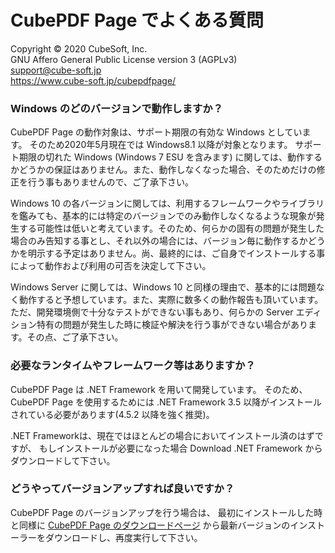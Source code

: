 CubePDF Page でよくある質問
====

Copyright © 2020 CubeSoft, Inc.  
GNU Affero General Public License version 3 (AGPLv3)  
support@cube-soft.jp  
https://www.cube-soft.jp/cubepdfpage/

### Windows のどのバージョンで動作しますか？

CubePDF Page の動作対象は、サポート期限の有効な Windows としています。
そのため2020年5月現在では Windows8.1 以降が対象となります。
サポート期限の切れた Windows (Windows 7 ESU を含みます) に関しては、動作するかどうかの保証はありません。また、動作しなくなった場合、そのためだけの修正を行う事もありませんので、ご了承下さい。

Windows 10 の各バージョンに関しては、利用するフレームワークやライブラリを鑑みても、基本的には特定のバージョンでのみ動作しなくなるような現象が発生する可能性は低いと考えています。そのため、何らかの固有の問題が発生した場合のみ告知する事とし、それ以外の場合には、バージョン毎に動作するかどうかを明示する予定はありません。尚、最終的には、ご自身でインストールする事によって動作および利用の可否を決定して下さい。

Windows Server に関しては、Windows 10 と同様の理由で、基本的には問題なく動作すると予想しています。また、実際に数多くの動作報告も頂いています。ただ、開発環境側で十分なテストができない事もあり、何らかの Server エディション特有の問題が発生した時に検証や解決を行う事ができない場合があります。その点、ご了承下さい。

### 必要なランタイムやフレームワーク等はありますか？

CubePDF Page は .NET Framework を用いて開発しています。
そのため、CubePDF Page を使用するためには .NET Framework 3.5 以降がインストールされている必要があります(4.5.2 以降を強く推奨)。

.NET Frameworkは、現在ではほとんどの場合においてインストール済のはずですが、
もしインストールが必要になった場合
Download .NET Framework
からダウンロードして下さい。

### どうやってバージョンアップすれば良いですか？

CubePDF Page のバージョンアップを行う場合は、
最初にインストールした時と同様に
[CubePDF Page のダウンロードページ](https://www.cube-soft.jp/cubepdfpage/)
から最新バージョンのインストーラーをダウンロードし、再度実行して下さい。
